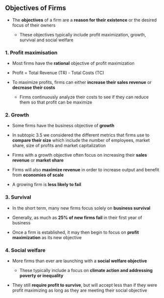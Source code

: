 ## Objectives of Firms

- The **objectives** of a firm are a **reason for their existence** or the desired focus of their owners
    
    - These objectives typically include profit maximization, growth, survival and social welfare 
        

### 1. Profit maximisation 

- Most firms have the **rational** objective of profit maximization
    
- Profit = Total Revenue (TR) - Total Costs (TC)
    
- To maximize profits, firms can either **increase their sales revenue** or **decrease their costs**
    
    - Firms continuously analyze their costs to see if they can reduce them so that profit can be maximize
        

### 2. Growth

- Some firms have the business objective of **growth**
    
- In subtopic 3.5 we considered the different metrics that firms use to **compare their size** which include the number of employees, market share, size of profits and market capitalization
    
- Firms with a growth objective often focus on increasing their **sales revenue** or **market share**
    
- Firms will also **maximize revenue** in order to increase output and benefit from **economies of scale**
    
- A growing firm is **less likely to fail**
    

### 3. Survival 

- In the short term, many new firms focus solely on **business survival**
    
- Generally, as much as **25% of new firms fail** in their first year of business
    
- Once a firm is established, it may then begin to focus on **profit maximization** as its new objective
    

### 4. Social welfare 

- More firms than ever are launching with a **social welfare objective**
    
    - These typically include a focus on **climate action and addressing poverty or inequality**
        
- They still **require profit to survive**, but will accept less than if they were profit maximizing as long as they are meeting their social objective